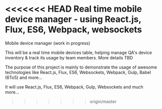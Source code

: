 <<<<<<< HEAD
Real time mobile device manager - using React.js, Flux, ES6, Webpack, websockets
=======
Mobile device manager (work in progress)

This will be a real time mobile devices table, helping manage QA's device inventory & track its usage by team members. More details TBD

The purpose of this project is mainly to demonstrate the usage of awesome technologies like React.js, Flux, ES6, Websockets, Webpack, Gulp, Babel (6To5) and more...


It will use React.js, Flux, ES6, Webpack, Gulp, Websockets and much more...
>>>>>>> origin/master
